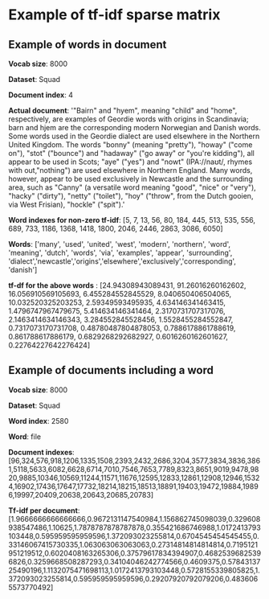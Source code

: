 # Example of tf-idf sparse matrix

## Example of words in document

**Vocab size**: 8000

**Dataset**: Squad

**Document index**: 4

**Actual document**: '"Bairn" and "hyem", meaning "child" and "home", respectively, are examples of Geordie words with origins in Scandinavia; barn and hjem are the corresponding modern Norwegian and Danish words. Some words used in the Geordie dialect are used elsewhere in the Northern United Kingdom. The words "bonny" (meaning "pretty"), "howay" ("come on"), "stot" ("bounce") and "hadaway" ("go away" or "you\'re kidding"), all appear to be used in Scots; "aye" ("yes") and "nowt" (IPA://naʊt/, rhymes with out,"nothing") are used elsewhere in Northern England. Many words, however, appear to be used exclusively in Newcastle and the surrounding area, such as "Canny" (a versatile word meaning "good", "nice" or "very"), "hacky" ("dirty"), "netty" ("toilet"), "hoy" ("throw", from the Dutch gooien, via West Frisian), "hockle" ("spit").'

**Word indexes for non-zero tf-idf**: [5, 7, 13, 56, 80, 184, 445, 513, 535, 556, 689, 733, 1186, 1368, 1418, 1800, 2046, 2446, 2863, 3086, 6050]

**Words**: ['many', 'used', 'united', 'west', 'modern', 'northern', 'word', 'meaning', 'dutch', 'words', 'via', 'examples', 'appear', 'surrounding', 'dialect','newcastle','origins','elsewhere','exclusively','corresponding', 'danish']

**tf-df for the above words** : [24.94308943089431, 91.26016260162602, 16.056910569105693, 6.455284552845529, 8.040650406504065, 10.032520325203253, 2.59349593495935, 4.634146341463415, 1.4796747967479675, 5.414634146341464, 2.3170731707317076, 2.1463414634146343, 3.284552845528456, 1.5528455284552847, 0.7317073170731708, 0.48780487804878053, 0.7886178861788619, 0.861788617886179, 0.6829268292682927, 0.6016260162601627, 0.22764227642276424]

## Example of documents including a word

**Vocab size**: 8000

**Dataset**: Squad

**Word index**: 2580

**Word**: file

**Document indexes**: [96,324,576,918,1206,1335,1508,2393,2432,2686,3204,3577,3834,3836,3861,5118,5633,6082,6628,6714,7010,7546,7653,7789,8323,8651,9019,9478,9820,9885,10346,10569,11244,11571,11676,12595,12833,12861,12908,12946,15324,16902,17436,17647,17732,18214,18215,18513,18891,19403,19472,19884,19896,19997,20409,20638,20643,20685,20783]

**Tf-idf per document**: [1.9666666666666666,0.9672131147540984,1.156862745098039,0.329608938547486,1.10625,1.7878787878787878,0.355421686746988,1.0172413793103448,0.595959595959596,1.372093023255814,0.6704545454545455,0.33146067415730335,1.063063063063063,0.27314814814814814,0.7195121951219512,0.6020408163265306,0.37579617834394907,0.46825396825396826,0.3259668508287293,0.34104046242774566,0.4609375,0.5784313725490196,1.1132075471698113,1.0172413793103448,0.5728155339805825,1.372093023255814,0.595959595959596,0.29207920792079206,0.4836065573770492]
